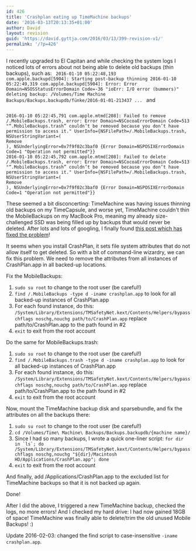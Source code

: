```yaml
---
id: 426
title: 'Crashplan eating up TimeMachine backups'
date: '2016-03-13T20:13:35+01:00'
author: David
layout: revision
guid: 'https://david.gyttja.com/2016/03/13/399-revision-v1/'
permalink: '/?p=426'
---
```


I recently upgraded to El Capitan and while checking the system logs I noticed lots of errors about not being able to delete old backups (thin backups), such as:
<code>
2016-01-10 05:22:48,193 com.apple.backupd[5904]: Starting post-backup thinning
2016-01-10 05:22:49,319 com.apple.backupd[5904]: Error: Error Domain=NSOSStatusErrorDomain Code=-36 "ioErr: I/O error (bummers)" deleting backup: /Volumes/Time Machine Backups/Backups.backupdb/fünke/2016-01-01-213437
...
</code>
and

<!--more-->

<code>
2016-01-10 05:22:45,791 com.apple.mtmd[208]: Failed to remove /.MobileBackups.trash, error: Error Domain=NSCocoaErrorDomain Code=513 "“.MobileBackups.trash” couldn’t be removed because you don’t have permission to access it." UserInfo={NSFilePath=/.MobileBackups.trash, NSUserStringVariant=(
Remove
), NSUnderlyingError=0x7f9f02c3baf0 {Error Domain=NSPOSIXErrorDomain Code=1 "Operation not permitted"}}
2016-01-10 05:22:45,792 com.apple.mtmd[208]: Failed to delete /.MobileBackups.trash, error: Error Domain=NSCocoaErrorDomain Code=513 "“.MobileBackups.trash” couldn’t be removed because you don’t have permission to access it." UserInfo={NSFilePath=/.MobileBackups.trash, NSUserStringVariant=(
Remove
), NSUnderlyingError=0x7f9f02c3baf0 {Error Domain=NSPOSIXErrorDomain Code=1 "Operation not permitted"}}
</code>

These seemed a bit disconcerting: TimeMachine was having issues thinning old backups on my TimeCapsule, and worse yet, TimeMachine couldn't thin the MobileBackups on my MacBook Pro, meaning my already size-challenged SSD was being filled up by backups that would never be deleted. After lots and lots of googling, I finally found <a href="https://discussions.apple.com/message/29277434#29277434" target="_blank">this post which has fixed the problem</a>!

It seems when you install CrashPlan, it sets file system attributes that do not allow itself to get deleted. So with a bit of command-line wizardry, we can fix this problem. We need to remove the attributes from all instances of CrashPlan.app in all backed-up locations.

Fix the MobileBackups:
<ol>
	<li><code>sudo su root</code> to change to the root user (be careful!)</li>
	<li><code>find /.MobileBackups -type d -iname crashplan.app</code> to look for all backed-up instances of CrashPlan.app</li>
	<li>For each found instance, do this: <code>/System/Library/Extensions/TMSafetyNet.kext/Contents/Helpers/bypass chflags noschg,nouchg path/to/CrashPlan.app</code> replace path/to/CrashPlan.app to the path found in #2</li>
	<li><code>exit</code> to exit from the root account</li>
</ol>

Do the same for MobileBackups.trash:
<ol>
	<li><code>sudo su root</code> to change to the root user (be careful!)</li>
	<li><code>find /.MobileBackups.trash -type d -iname crashplan.app</code> to look for all backed-up instances of CrashPlan.app</li>
	<li>For each found instance, do this: <code>/System/Library/Extensions/TMSafetyNet.kext/Contents/Helpers/bypass chflags noschg,nouchg path/to/CrashPlan.app</code> replace path/to/CrashPlan.app to the path found in #2</li>
	<li><code>exit</code> to exit from the root account</li>
</ol>

Now, mount the TimeMachine backup disk and sparsebundle, and fix the attributes on all the backups there:
<ol>
	<li><code>sudo su root</code> to change to the root user (be careful!)</li>
	<li><code>cd /Volumes/Time\ Machine\ Backups/Backups.backupdb/{machine name}/</code></li>
	<li>Since I had so many backups, I wrote a quick one-liner script: <code>for dir in `ls`; do /System/Library/Extensions/TMSafetyNet.kext/Contents/Helpers/bypass chflags noschg,nouchg "${dir}/Macintosh HD/Applications/CrashPlan.app"; done</code></li>
	<li><code>exit</code> to exit from the root account</li>
</ol>

And finally, add /Applications/CrashPlan.app to the excluded list for TimeMachine backups so that it is not backed up again.

Done!

After I did the above, I triggered a new TimeMachine backup, checked the logs, no more errors! And I checked my hard drive: I had now gained 18GB of space! TimeMachine was finally able to delete/trim the old unused Mobile Backups! :)

Update 2016-02-03: changed the find script to case-insensitive <code>-iname crashplan.app</code>.